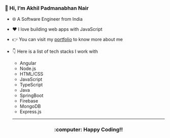 ### :metal: Hi, I’m Akhil Padmanabhan Nair
- :globe_with_meridians: A Software Engineer from India
- :heart: I love building web apps with JavaScript
- :point_right: You can visit my [portfolio](https://akhil-padmanabhan.web.app/) to know more about me
- :point_down: Here is a list of tech stacks I work with
  - Angular
  - Node.js
  - HTML/CSS
  - JavaScript
  - TypeScript
  - Java
  - SpringBoot
  - Firebase
  - MongoDB
  - Express.js
  
  <hr>

  <h3 align="center"> :computer: Happy Coding!!</h1>
